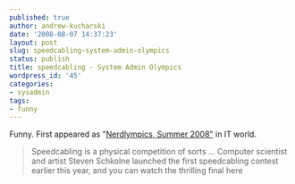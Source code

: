 ```yaml
---
published: true
author: andrew-kucharski
date: '2008-08-07 14:37:23'
layout: post
slug: speedcabling-system-admin-olympics
status: publish
title: speedcabling - System Admin Olympics
wordpress_id: '45'
categories:
- sysadmin
tags:
- funny
---
```


Funny.  First appeared as "[Nerdlympics, Summer  2008"](http://www.itworld.com/tech-society/54088/nerdlympics-summer-2008) in IT world.


> Speedcabling is a physical competition of sorts ... Computer scientist and artist Steven Schkolne launched the first speedcabling contest earlier this year, and you can watch the thrilling final here





